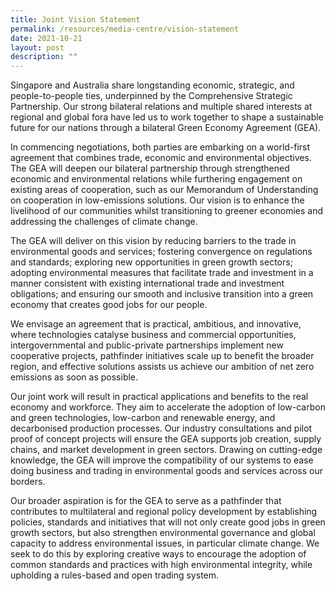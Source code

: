 ```yaml
---
title: Joint Vision Statement
permalink: /resources/media-centre/vision-statement
date: 2021-10-21
layout: post
description: ""
---
```



Singapore and Australia share longstanding economic, strategic, and people-to-people ties, underpinned by the Comprehensive Strategic Partnership. Our strong bilateral relations and multiple shared interests at regional and global fora have led us to work together to shape a sustainable future for our nations through a bilateral Green Economy Agreement (GEA).

In commencing negotiations, both parties are embarking on a world-first agreement that combines trade, economic and environmental objectives. The GEA will deepen our bilateral partnership through strengthened economic and environmental relations while furthering engagement on existing areas of cooperation, such as our Memorandum of Understanding on cooperation in low-emissions solutions. Our vision is to enhance the livelihood of our communities whilst transitioning to greener economies and addressing the challenges of climate change.

The GEA will deliver on this vision by reducing barriers to the trade in environmental goods and services; fostering convergence on regulations and standards; exploring new opportunities in green growth sectors; adopting environmental measures that facilitate trade and investment in a manner consistent with existing international trade and investment obligations; and ensuring our smooth and inclusive transition into a green economy that creates good jobs for our people.  

We envisage an agreement that is practical, ambitious, and innovative, where technologies catalyse business and commercial opportunities, intergovernmental and public-private partnerships implement new cooperative projects, pathfinder initiatives scale up to benefit the broader region, and effective solutions assists us achieve our ambition of net zero emissions as soon as possible. 

Our joint work will result in practical applications and benefits to the real economy and workforce. They aim to accelerate the adoption of low-carbon and green technologies, low-carbon and renewable energy, and decarbonised production processes. Our industry consultations and pilot proof of concept projects will ensure the GEA supports job creation, supply chains, and market development in green sectors. Drawing on cutting-edge knowledge, the GEA will improve the compatibility of our systems to ease doing business and trading in environmental goods and services across our borders.

Our broader aspiration is for the GEA to serve as a pathfinder that contributes to multilateral and regional policy development by establishing policies, standards and initiatives that will not only create good jobs in green growth sectors, but also strengthen environmental governance and global capacity to address environmental issues, in particular climate change. We seek to do this by exploring creative ways to encourage the adoption of common standards and practices with high environmental integrity, while upholding a rules-based and open trading system.